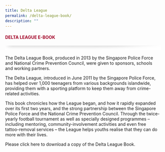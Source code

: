 ```yaml
---
title: Delta League
permalink: /delta-league-book/
description: ""
---
```

#### <font style="color:#a20427;">DELTA LEAGUE E-BOOK</font>

![](/images/About/header-border.png)

The Delta League Book, produced in 2013 by the Singapore Police Force and National Crime Prevention Council, were given to sponsors, schools and working partners.

The Delta League, introduced in June 2011 by the Singapore Police Force, has helped over 1,000 teenagers from various backgrounds islandwide, providing them with a sporting platform to keep them away from crime-related activities.

This book chronicles how the League began, and how it rapidly expanded over its first two years, and the strong partnership between the Singapore Police Force and the National Crime Prevention Council. Through the twice-yearly football tournament as well as specially designed programmes – including mentoring, community-involvement activities and even free tattoo-removal services – the League helps youths realise that they can do more with their lives.

Please click here to download a copy of the Delta League Book.